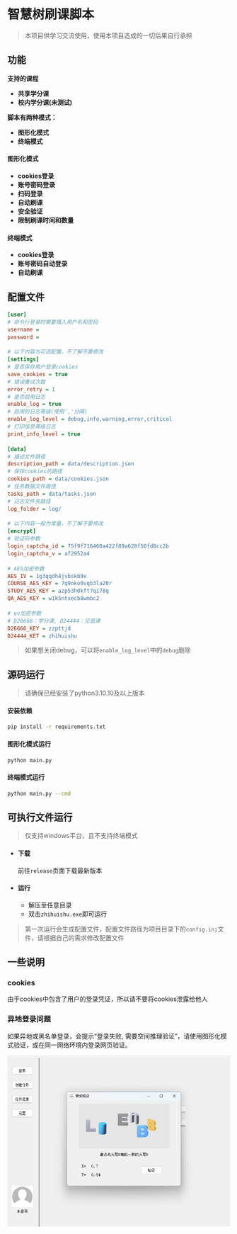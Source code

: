 # 智慧树刷课脚本
> 本项目供学习交流使用，使用本项目造成的一切后果自行承担
## 功能
**支持的课程**
- **共享学分课**
- **校内学分课(未测试)**

**脚本有两种模式：**
- **图形化模式**
- **终端模式**
#### 图形化模式
- **cookies登录**
- **账号密码登录**
- **扫码登录**
- **自动刷课**
- **安全验证**
- **限制刷课时间和数量**
#### 终端模式
- **cookies登录**
- **账号密码自动登录**
- **自动刷课**

## 配置文件
```ini
[user]
# 命令行登录时需要填入用户名和密码
username =
password =

# 以下内容为可选配置，不了解不要修改
[settings]
# 是否保存用户登录cookies
save_cookies = true
# 错误重试次数
error_retry = 1
# 是否启用日志
enable_log = true
# 启用的日志等级(使用','分隔)
enable_log_level = debug,info,warning,error,critical
# 打印信息等级日志
print_info_level = true

[data]
# 描述文件路径
description_path = data/description.json
# 保存cookies的路径
cookies_path = data/cookies.json
# 任务数据文件路径
tasks_path = data/tasks.json
# 日志文件夹路径
log_folder = log/

# 以下内容一般为常量，不了解不要修改
[encrypt]
# 验证码参数
login_captcha_id = 75f9f716460a422f89a628f50fd8cc2b
login_captcha_v = af2952a4

# AES加密参数
AES_IV = 1g3qqdh4jvbskb9x
COURSE_AES_KEY = 7q9oko0vqb3la20r
STUDY_AES_KEY = azp53h0kft7qi78q
QA_AES_KEY = w1k5ntxecb8wmbc2

# ev加密参数
# D26666：学分课, D24444：见面课
D26666_KEY = zzpttjd
D24444_KET = zhihuishu
```
> 如果想关闭debug，可以将`enable_log_level`中的`debug`删除

## 源码运行

> 请确保已经安装了python3.10.10及以上版本

#### 安装依赖
```bash
pip install -r requirements.txt
```

#### 图形化模式运行
```bash
python main.py
```

#### 终端模式运行
```bash
python main.py --cmd
```

## 可执行文件运行
> 仅支持windows平台，且不支持终端模式

- #### 下载
    前往`release`页面下载最新版本

- #### 运行
  - 解压至任意目录
  - 双击`zhihuishu.exe`即可运行

> 第一次运行会生成配置文件，配置文件路径为项目目录下的`config.ini`文件，请根据自己的需求修改配置文件

## 一些说明
### cookies
由于cookies中包含了用户的登录凭证，所以请不要将cookies泄露给他人
### 异地登录问题
如果异地或黑名单登录，会提示“登录失败, 需要空间推理验证”，请使用图形化模式验证，或在同一网络环境内登录网页验证。

![安全验证演示](./components/res/images/captcha_demo.png)